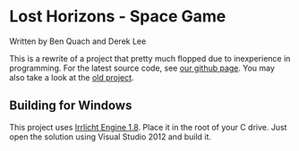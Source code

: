 Lost Horizons - Space Game
==========================

Written by Ben Quach and Derek Lee

This is a rewrite of a project that pretty much flopped due to inexperience in programming.
For the latest source code, see [our github page][losthorizons-repo]. You may also take a look at the [old project][losthorizons-old].

Building for Windows
--------------------

This project uses [Irrlicht Engine 1.8][irrlicht]. Place it in the root of your C drive.
Just open the solution using Visual Studio 2012 and build it.

[losthorizons-repo]: <https://github.com/benquach16/lost-horizons>
    "https://github.com/benquach16/lost-horizons"
[losthorizons-old]: <https://github.com/benquach16/Lost-Horizons-old>
    "https://github.com/benquach16/Lost-Horizons-old"
[irrlicht]: <http://irrlicht.sourceforge.net/downloads/>
    "http://irrlicht.sourceforge.net/downloads/"
